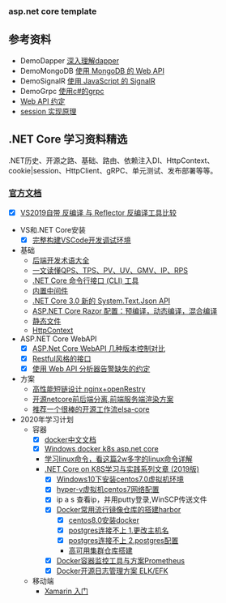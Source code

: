 ### asp.net core template
## 参考资料
 - DemoDapper [深入理解dapper](https://www.cnblogs.com/ITWeiHan/p/11614704.html)
 - DemoMongoDB [使用 MongoDB 的 Web API](https://docs.microsoft.com/zh-cn/aspnet/core/tutorials/first-mongo-app?view=aspnetcore-3.1&tabs=visual-studio)
 - DemoSignalR [使用 JavaScript 的 SignalR](https://docs.microsoft.com/zh-cn/aspnet/core/tutorials/signalr?view=aspnetcore-3.1&tabs=visual-studio)
 - DemoGrpc [使用c#的grpc](https://docs.microsoft.com/zh-cn/aspnet/core/grpc/basics?view=aspnetcore-3.1)
- [Web API 约定](https://docs.microsoft.com/zh-cn/aspnet/core/web-api/advanced/conventions?view=aspnetcore-2.2#create-web-api-conventions)
- [session 实现原理](https://www.cnblogs.com/emrys5/p/aspnet-core-session.html)
 ## .NET Core 学习资料精选
.NET历史、开源之路、基础、路由、依赖注入DI、HttpContext、cookie|session、HttpClient、gRPC、单元测试、发布部署等等。
 ### [官方文档](https://docs.microsoft.com/zh-cn/aspnet/core/?view=aspnetcore-3.0)
- [x] [VS2019自带 反编译 与 Reflector 反编译工具比较](https://www.cnblogs.com/cjm123/p/10908910.html)
- VS和.NET Core安装
  - [x] [完整构建VSCode开发调试环境](https://www.cnblogs.com/tianqing/p/11874558.html)
- 基础
  - [后端开发术语大全](https://mp.weixin.qq.com/s/i4MAVUnDbP1tsdxaQpkjAQ)
  - [一文读懂QPS、TPS、PV、UV、GMV、IP、RPS](https://www.citrons.cn/jishu/226.html)
  - [.NET Core 命令行接口 (CLI) 工具](https://docs.microsoft.com/zh-cn/dotnet/core/tools/?tabs=netcore2x)
  - [内置中间件](https://docs.microsoft.com/zh-cn/aspnet/core/fundamentals/middleware/index?view=aspnetcore-2.2)
  - [.NET Core 3.0 新的 System.Text.Json API](https://www.cnblogs.com/waku/p/11026630.html)
  - [ASP.NET Core Razor 配置：预编译，动态编译，混合编译](http://www.zkea.net/codesnippet/detail/razor-compilation.html)
  - [静态文件](https://docs.microsoft.com/zh-cn/aspnet/core/fundamentals/static-files)
  - [HttpContext](https://docs.microsoft.com/zh-cn/aspnet/core/fundamentals/http-context)
- ASP.NET Core WebAPI
  - [x] [ASP.Net Core WebAPI 几种版本控制对比](https://www.cnblogs.com/runningsmallguo/p/7484954.html)
  - [x] [Restful风格的接口](https://docs.microsoft.com/zh-cn/aspnet/core/web-api/advanced/conventions)
  - [x] [使用 Web API 分析器告警缺失的约定](https://docs.microsoft.com/zh-cn/aspnet/core/web-api/advanced/analyzers)
- 方案
  - [高性能短链设计 nginx+openRestry](https://www.cnblogs.com/xiekun/p/12500822.html)
  - [开源netcore前后端分离,前端服务端渲染方案](https://mp.weixin.qq.com/s/ZthEnKru9FjGOcCWcqiEgA)
  - [推荐一个很棒的开源工作流elsa-core](https://mp.weixin.qq.com/s/FKsmTpFxODQBRbSoWa3IwQ)
- 2020年学习计划
  - 容器
    - [x] [docker中文文档](https://yeasy.gitbooks.io/docker_practice/content/kubernetes/kubectl/)
    - [x] [Windows docker k8s asp.net core](https://www.cnblogs.com/majiang/p/11328730.html)
    - [学习linux命令，看这篇2w多字的linux命令详解](https://www.cnblogs.com/zhonglongbo/p/12115548.html)
    - [.NET Core on K8S学习与实践系列文章 (2019版)](https://www.cnblogs.com/edisonchou/p/aspnet_core_k8s_artcles_index.html)
      - [x] [Windows10下安装centos7.0虚拟机环境](https://www.cnblogs.com/shengChristine/p/9284969.html)
      - [x] [hyper-v虚拟机centos7网络配置](https://jingyan.baidu.com/album/91f5db1b0279bd1c7e05e377.html?picindex=6)
      - [x] ip a s 查看ip，并用putty登录,WinSCP传送文件
      - [x] [Docker常用流行镜像仓库的搭建harbor](https://www.cnblogs.com/edisonchou/p/docker_registry_repository_setup_introduction.html)
        - [x] [centos8.0安装docker](https://www.cnblogs.com/ding2016/p/11592999.html)
        - [x] [postgres连接不上 1.更改主机名](https://ywnz.com/linux/6051.html)
        - [x] [postgres连接不上 2.postgres配置](https://stackoverflow.com/questions/31611674/cant-connect-to-postgres-server)
        - [高可用集群仓库搭建](https://juejin.im/post/5d973e246fb9a04dfa0963fb)
       - [x] [Docker容器监控工具与方案Prometheus](https://www.cnblogs.com/edisonchou/p/docker_monitor_introduction_part3.html)
       - [x] [Docker开源日志管理方案 ELK/EFK](https://www.cnblogs.com/edisonchou/p/docker_logs_study_summary_part2.html)
  - 移动端
    - [Xamarin 入门](https://docs.microsoft.com/zh-cn/xamarin/get-started/)
